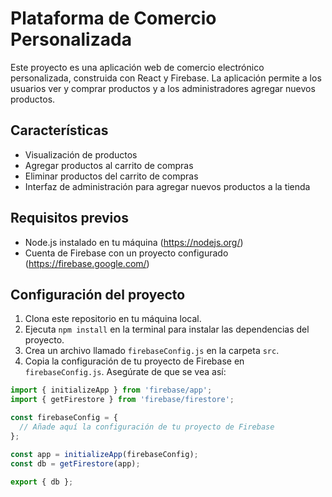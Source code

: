 # Plataforma de Comercio Personalizada

Este proyecto es una aplicación web de comercio electrónico personalizada, construida con React y Firebase. La aplicación permite a los usuarios ver y comprar productos y a los administradores agregar nuevos productos.

## Características

- Visualización de productos
- Agregar productos al carrito de compras
- Eliminar productos del carrito de compras
- Interfaz de administración para agregar nuevos productos a la tienda

## Requisitos previos

- Node.js instalado en tu máquina (https://nodejs.org/)
- Cuenta de Firebase con un proyecto configurado (https://firebase.google.com/)

## Configuración del proyecto

1. Clona este repositorio en tu máquina local.
2. Ejecuta `npm install` en la terminal para instalar las dependencias del proyecto.
3. Crea un archivo llamado `firebaseConfig.js` en la carpeta `src`.
4. Copia la configuración de tu proyecto de Firebase en `firebaseConfig.js`. Asegúrate de que se vea así:

```javascript
import { initializeApp } from 'firebase/app';
import { getFirestore } from 'firebase/firestore';

const firebaseConfig = {
  // Añade aquí la configuración de tu proyecto de Firebase
};

const app = initializeApp(firebaseConfig);
const db = getFirestore(app);

export { db };

